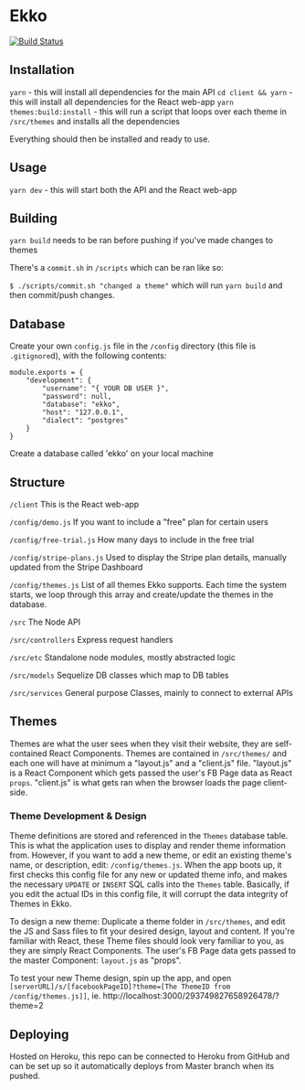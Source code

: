 # Ekko

[![Build Status](https://travis-ci.org/Ekko-site/ekko.svg?branch=master)](https://travis-ci.org/Ekko-site/ekko)

## Installation

`yarn` - this will install all dependencies for the main API
`cd client && yarn` - this will install all dependencies for the React web-app
`yarn themes:build:install` - this will run a script that loops over each theme in `/src/themes` and installs all the dependencies

Everything should then be installed and ready to use.

## Usage

`yarn dev` - this will start both the API and the React web-app

## Building

`yarn build` needs to be ran before pushing if you've made changes to themes

There's a `commit.sh` in `/scripts` which can be ran like so:

`$ ./scripts/commit.sh "changed a theme"` which will run `yarn build` and then commit/push changes.


## Database

Create your own `config.js` file in the `/config` directory (this file is `.gitignore`d), with the following contents:

```
module.exports = {
    "development": {
        "username": "{ YOUR DB USER }",
        "password": null,
        "database": "ekko",
        "host": "127.0.0.1",
        "dialect": "postgres"
    }
}
```

Create a database called 'ekko' on your local machine


## Structure

`/client`
This is the React web-app

`/config/demo.js`
If you want to include a "free" plan for certain users

`/config/free-trial.js`
How many days to include in the free trial

`/config/stripe-plans.js`
Used to display the Stripe plan details, manually updated from the Stripe Dashboard

`/config/themes.js`
List of all themes Ekko supports. Each time the system starts, we loop through this array and create/update the themes in the database.

`/src`
The Node API

`/src/controllers`
Express request handlers

`/src/etc`
Standalone node modules, mostly abstracted logic

`/src/models`
Sequelize DB classes which map to DB tables

`/src/services`
General purpose Classes, mainly to connect to external APIs


## Themes

Themes are what the user sees when they visit their website, they are self-contained React Components. Themes are contained in `/src/themes/` and each one will have at minimum a "layout.js" and a "client.js" file. "layout.js" is a React Component which gets passed the user's FB Page data as React `props`. "client.js" is what gets ran when the browser loads the page client-side.

### Theme Development & Design

Theme definitions are stored and referenced in the `Themes` database table. This is what the application uses to display and render theme information from. However, if you want to add a new theme, or edit an existing theme's name, or description, edit: `/config/themes.js`. When the app boots up, it first checks this config file for any new or updated theme info, and makes the necessary `UPDATE` or `INSERT` SQL calls into the `Themes` table. Basically, if you edit the actual IDs in this config file, it will corrupt the data integrity of Themes in Ekko.

To design a new theme: Duplicate a theme folder in `/src/themes`, and edit the JS and Sass files to fit your desired design, layout and content. If you're familiar with React, these Theme files should look very familiar to you, as they are simply React Components. The user's FB Page data gets passed to the master Component: `layout.js` as "props".

To test your new Theme design, spin up the app, and open `[serverURL]/s/[facebookPageID]?theme=[The ThemeID from /config/themes.js]]`, ie. http://localhost:3000/293749827658926478/?theme=2

## Deploying

Hosted on Heroku, this repo can be connected to Heroku from GitHub and can be set up so it automatically deploys from Master branch when its pushed.
